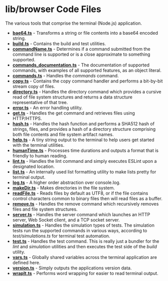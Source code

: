 # lib/browser Code Files
The various tools that comprise the terminal (Node.js) application.

* **[bae64.ts](base64.ts)**                                  - Transforms a string or file contents into a base64 encoded string.
* **[build.ts](build.ts)**                                   - Contains the build and test utilities.
* **[commandName.ts](commandName.ts)**                       - Determines if a command submitted from the command line is supported or is a close approximate to something supported.
* **[commands_documentation.ts](commands_documentation.ts)** - The documentation of supported commands, with examples of all supported features, as an object literal.
* **[commands.ts](commands.ts)**                             - Handles the *commands* command.
* **[copy.ts](copy.ts)**                                     - Contains the copy command handler and performs a bit-by-bit stream copy of files.
* **[directory.ts](directory.ts)**                           - Handles the directory command which provides a cursive read of file system structures and returns a data structure representative of that tree.
* **[error.ts](error.ts)**                                   - An error handling utility.
* **[get.ts](get.ts)**                                       - Handles the get command and retrieves files using HTTP/HTTPS.
* **[hash.ts](hash.ts)**                                     - Handles the hash function and performs a SHA512 hash of strings, files, and provides a hash of a directory structure comprising both file contents and file system artifact names.
* **[help.ts](help.ts)**                                     - A tiny string output to the terminal to help users get started with the terminal utilities.
* **[humanTime.ts](humanTime.ts)**                           - Processes time durations and outputs a format that is friendly to human reading.
* **[lint.ts](lint.ts)**                                     - Handles the lint command and simply executes ESLint upon a designated location.
* **[list.ts](list.ts)**                                     - An internally used list formatting utility to make lists pretty for terminal output.
* **[log.ts](log.ts)**                                       - A higher order abstraction over console.log.
* **[makeDir.ts](makeDir.ts)**                               - Makes directories in the file system.
* **[readFile.ts](readFile.ts)**                             - Reads files by default as UTF8, or if the file contains control characters common to binary files then will read files as a buffer.
* **[remove.ts](remove.ts)**                                 - Handles the remove command which recursively removes files and file system structures.
* **[server.ts](server.ts)**                                 - Handles the server command which launches an HTTP server, Web Socket client, and a TCP socket server.
* **[simulation.ts](simulation.ts)**                         - Handles the simulation types of tests.  The simulation tests run the supported commands in various ways, according to *test/simulations.ts* for terminal test automation.
* **[test.ts](test.ts)**                                     - Handles the test command.  This is really just a bundler for the *lint* and *simulation* utilities and then executes the test side of the *build* utility.
* **[vars.ts](vars.ts)**                                     - Globally shared variables across the terminal application are defined here.
* **[version.ts](version.ts)**                               - Simply outputs the applications version data.
* **[wrapIt.ts](wrapIt.ts)**                                 - Performs word wrapping for easier to read terminal output.